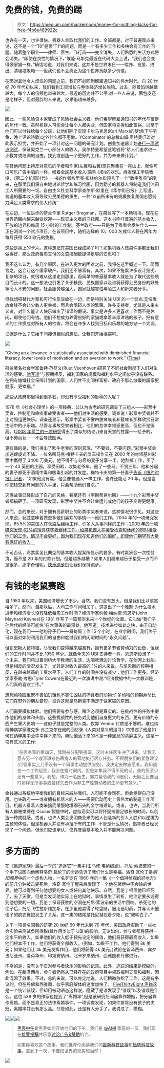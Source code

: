 # 免费的钱，免费的踢

> 原文：<https://medium.com/hackernoon/money-for-nothing-kicks-for-free-f4b6e489922c>

也许有一天，也许很快，机器人会取代我们的工作。全部都是。对于普遍观点来说，这不是一个“T0”是否“T1”的问题，而是一个有多少工作和多快会有工作的问题。随着整个职业——律师、医生、飞行员——完全消失，人们熟悉的生活方式将会消失。“即使在良性的情况下，”埃隆·马斯克最近在代码大会上说，“我们也会变得像家猫一样。”确切地说，对我们来说，这并不是世界末日——喂养、宠爱、进出、清理垃圾箱——但我们也不会真正为这个世界贡献多少价值。

在面对其他令人烦恼的问题之前，我们不必回到解雇通知书的伟大时代。自 20 世纪 70 年代初以来，我们看到工资增长与整体经济增长脱钩。过去，随着馅饼越做越大，每个人的份额也越来越大。最近的历史并不公平:对一些人来说，面包皮还是老样子，但对最胖的人来说，水果馅越来越多。

![](img/29ea6d69a2f05017538f16fed53cc830.png)

因此，一些风险资本家变成了风险社会主义者。他们希望解雇通知书的年代与富足的年代一致。虽然机器人可能会让每个人都失业，但国家将变得如此富裕，以至于他们可以付钱给每个公民，让他们除了实现卡尔马克思(Karl Marx)的梦想(下午钓鱼，晚上评论诗歌)之外什么都不用做。YCombinator 的总裁山姆·奥特曼(T2)对此表示担忧，并开始了一项针对这一问题的研究计划。创业加速器计划[进行一项试点测试](https://blog.ycombinator.com/moving-forward-on-basic-income)，保证奥克兰一小部分人的收入。奥尔特曼希望这笔钱将“给人们追求进一步教育或培训的自由，找到或创造一个更好的工作，并为未来做计划。”

在其他问题上持反对意见的学者和作家(左翼和右翼)现在聚集在一座山上，就像可口可乐广告中唱的一样，唱着全民基本收入(简称 UBI)的欢乐。麻省理工学院教授、《第二个机器时代》一书的作者埃里克·布林约尔松预言了一个“数字雅典”的到来，在那里我们将自由地讨论哲学和练习绘画，因为勤劳的机器人将制造我们油田工人所需要的一切。自由主义社会科学家查尔斯·默里在《华尔街日报》上写道，普遍的基本收入将导致公民美德的重生，一种“以前所未有的规模恢复美国志愿努力满足人类需求的伟大传统”

在左边，一位进步的荷兰作家 Rutger Bregman，在荷兰写了一本畅销书，现在在世界范围内越来越受欢迎——现实主义者的乌托邦。这本书呼吁普遍的基本收入、开放的边界和每周 15 小时的工作制。芬兰政府——只是为了看看会发生什么——正在测试一个试点项目，在该项目中，随机选择的 10，000 名成年人将在两年内每月获得 550 欧元的免税。

这些是桌上的卡片。这种想法在美国已经成熟了吗？如果机器人做每件事都比我们做得好，那么政府每周支付的文莫报酬能提供足够的安慰吗？

我不这么认为，有几个原因，在进入更大的困难之前，我将在这里概述一下。简而言之，这会让这个国家破产。我们还不够富有。其次，如果不拖累许多设计拙劣、复杂的项目，就很难从这里走到那里，而简单的普遍基本收入就是为了取代这些项目而设计的。这一想法也引发了关于移民、民族国家以及谁将获得公民身份的好处等令人不安的问题。社会服务越强大，国家就越害怕与陌生人和新来者分享。

但我想把替代方案和可行性反驳放在一边，而是特别关注 UBI 的一个弱点:无偿发放金钱不会让少数人更幸福，而且会阻碍人类的繁荣。许多支持者，尤其是未来主义者，对什么能让人快乐做出了错误的假设。事实是许多人更喜欢工作而不是休闲，即使他们有钱。他们不想成为养得很好的家猫或拿着丰厚津贴的孩子。把有意义的工作换成对所有人的检查，将会在许多人找到目标和乐趣的地方钻一个大洞。

证据是什么？它始于间接但相似的想法。让我们开始摇摆吧。

![](img/ba8e42d4c1ee67ec7d31b0cdbe49d568.png)

“Giving an allowance is statistically associated with diminished financial literacy, lower levels of motivation and an aversion to work.” ([Time](http://business.time.com/2012/02/15/why-giving-your-kids-an-allowance-might-not-be-teaching-them-anything/))

荷兰著名社会学家鲁特·范荷文(Ruut Veenhoven)研究了不同社会制度下人们对生活的感受。[他写道](http://www.tandfonline.com/doi/abs/10.1080/13876980008412637)“与预期相反，福利国家的规模和福利水平之间似乎没有联系。在拥有慷慨社会保障计划的国家，人们并不比同样富裕、政府不那么慷慨的国家更健康、更幸福。”

那些从政府那里得到很多钱，却没有享受福利的耻辱的人呢？

1978 年《社会心理学》的一项经典、公认为古老的研究调查了三组人——彩票中奖者、控制组和瘫痪事故受害者——他们对生活的感受。调查说！彩票中奖者并不比对照组更快乐。调查还显示，彩票中奖者不像四肢瘫痪者和截瘫者那样欣赏日常生活中的小乐趣。尽管与事故受害者相比，他们的总体幸福感更高，但也不是很高。([2008 年荷兰的一项研究](http://escholarship.org/uc/item/07k895v4#page-1)得出了类似的结论。)来自天堂的甘露——给予的，但不劳而获——不会导致圆满。

更有趣的是，我们得出了吹牛老爹的深刻真理，“不要钱，不要问题。”彩票中奖会加速螺旋式下降。一位名叫马克·梅特卡夫的叉车操作员在 2000 年的肯塔基州彩票中赢得了 3400 万美元。他不得不与分居的妻子分享一半。他辞掉工作，买了一个 43 英亩的庄园，享受闲暇，收集老爷车，圈了一些马。不到三年，他和分居的妻子都死于酒精中毒和吸毒引起的并发症。梅特卡夫的第一任妻子[告诉《纽约时报》记者](http://www.nytimes.com/2005/12/05/us/instant-millions-cant-halt-winners-grim-slide.html)，“如果他没有赢，他会像普通人一样工作，也许还能活 20 年。但是当你把钱交到有问题的人手里，只会帮助他们自杀。”

这类故事已经形成了自己的风格，甚至还有《李斯蒂克尔斯》——十九个彩票中奖者都搞砸了。一项研究发现，彩票中奖并不会让幸运儿或他们的孩子变得更健康。

然而，总的来说，对于拥有高薪职业的彩票中奖者来说，这种情况很少见。对这些人来说，获胜意味着做更多他们喜欢的事情——他们工作。2004 年的一项研究发现，85.5%的美国人在获胜后继续工作，许多人从事同样的工作；[2009 年的一项研究发现 62%的瑞典获奖者继续工作。如果机器人在接受检查和休闲的同时接受他们的工作，情况不会更好，因为我们现在知道他们的偏好，即使他们期望有大量有保证的收入。](http://digitalscholarship.unlv.edu/grrj/vol13/iss2/1/)

不可否认，彩票奖金比典型的基本收入提案所显示的要多。有时赢家会一次性付清，而不是 20 年的付款计划。但是越多越糟？如果人们越来越乐于接受一点而不是很多，那才奇怪呢。[快乐跑步机](https://en.wikipedia.org/wiki/Hedonic_treadmill)让我们保持跑步。

# 有钱的老鼠赛跑

自 1950 年以来，美国经济增长了不少。当然，我们没有放火，但是我们比以前富裕多了。然而。自那以后，人均工作时间增加了。这提出了一个难题:为什么技术进步和经济增长没有降低每周工作时间？经济学家约翰·梅纳德·凯恩斯(John Maynard Keynes)在 1931 年写了一篇预测未来一个世纪的文章。它叫做“我们子孙后代的经济可能性”在大萧条的最深处，他写道，技术进步如此之快，由于自动化，现在我们——他的孙子们——将每周工作 15 个小时，在业余时间，我们终于可以面对如何利用我们的自由和度过我们的闲暇时间的“永久问题”。

但凯恩斯大错特错。尽管我们变得越来越富有，拥有更多节省劳动力的设备，但我们的工作时间并不比 1950 年少。就像今天的 UBI 支持者一样，凯恩斯设想了一个未来，我们将过着剑桥大学教师的生活，边喝啤酒边讨论哲学，在剑河上划船。但是相反的情况发生了，尤其是对收入最高的 1%的人来说。与凯恩斯的预期相反，在越来越高的工资水平下，人们工作的时间并没有减少；他们工作更多。经济学家泰勒·考恩(Tyler Cowen)在最近的一次演讲中说:“经济数据中的一大教训是，人们真的喜欢工作。”

想想动物园里既不害怕饥饿也不害怕凶猛的捕食者的动物:许多动物的预期寿命比它们在野外的朋友要短。或许这就是马斯克不满足于做家猫的原因。

人们需要模拟体验。他们需要有参与感，赌注必须是真实的。在挑战性的任务中锻炼他们的身体和头脑，这些挑战性的任务对比他们自身更大的东西，更有价值的东西产生重大影响——这似乎就是完整的人类。仅靠 Venmo 付款是不够的。维也纳精神病学家维克多·弗兰克尔在他的回忆录《人类对意义的追寻》中描述了他是如何在纳粹集中营中幸存下来的。帮助他活下来的不是一种坚忍的清静主义。这是一项有意义的工作:

> “在医务室的第四天，我刚被分配到夜班，这时主任医生冲了进来，让我志愿去另一个收容斑疹伤寒病人的营地执行医疗任务。不顾朋友们的紧急建议(尽管事实上几乎没有一个同事主动提供服务)，我决定去做志愿者。我知道在一个工作组里，我会在短时间内。但是如果我不得不死的话，我的死至少还有一些意义。我想，作为一名医生，努力帮助我的同志们，无疑会比像当时那样无所事事或最终失去作为非生产性劳动者的生命更有意义。”

金钱通过系统地平衡我们的目标来威胁我们。人可能不会饿死，但会觉得自己没用。也许政府——或者拥有机器人的人——需要启动历史上最伟大的制造工作项目。机器人看着人类笨拙而缓慢地堆砌石头的金字塔建筑。或者，也许，当我们所有人都被束缚在 Oculus 裂缝中时，虚拟现实可以将怀疑搁置足够长的时间，以创造一种成就感。或者，也许人类会发明商业来为他人创造新的引人入胜和以逆境为主题的体验。但是机器人并没有承担所有的工作…不管是什么情况，倡导者已经发现了一个问题，但他们应该承认，仅靠普遍基本收入并不能解决问题。

# 多方面的

在《黑道家族》最后一季的“追逐它”一集中(由马修·韦纳编剧)，托尼·索波诺的一个手下试图向他解释洛奇·瓦伦丁的命运告诉了我们什么是幸福。洛奇·瓦伦丁是*阴阳魔界*中的一个虚构人物，一名歹徒在 1960 年的一集《一个值得参观的好地方》的前几分钟被击毙死后，洛奇·瓦伦丁醒来后发现了一个他在赌博中不会输的世界。他可以得到任何他想要的女人或任何其他快乐。自然，瓦伦丁相信他已经死了，去了天堂。但是当发现他实际上在地狱时，事情发生了转折。他注定要永远得到他想要的一切。瓦伦丁保证获胜的空洞在托尼·索波诺的生活中回响。杀死他的侄子后，托尼飞往拉斯维加斯，在那里他赢得了轮盘赌，服用迷幻药，并与认识他侄子的脱衣舞娘发生了关系。这一集的结尾是托尼凝视着夕阳，说“我明白了。”

关于一项臭名昭著的研究:20 世纪 60 年代末到 70 年代，美国政府资助了一些社会实验来测试负所得税(其作用类似于 UBI)的影响。无论如何，参与者都将获得一定水平的收入，如果他们的收入低于预先设定的阈值，他们将获得最高收入，如果他们根本不工作，他们将获得全部收入。(例如，如果不工作，他们得到 8k 美元；如果他们让 4k 美元发挥作用，他们将获得 4k 美元。)试验在新泽西州、宾夕法尼亚州、爱荷华州、印第安纳州、北卡罗来纳州、西雅图和丹佛进行。

不幸的是，没有关于它对参与者快乐的影响的记录。此外，追踪的结果是模糊的。例如，在新泽西州，参与者仍然从已经存在的政府项目中领取福利支票和福利，因此混淆了效果。不过，总的来说，可以肯定地说，人们稍微放松了工作。这是有争议的，但在丹佛和西雅图，似乎家庭解体的速度加快了。 [FiveThirtyEight 声称](http://fivethirtyeight.com/features/universal-basic-income/)这是一个统计错误，但却用被动语态这样说，隐藏了是谁发现了“错误”以及错误是什么。这位 538 岁的作家也提到了“离婚率”,但是该研究把同居算作婚姻，把分居算作离婚，而不是真正的法律离婚事件。一项调查发现，如果你排除没有孩子的夫妇，离婚率并没有那么高。尽管如此，还是有人分手了。我说过了，模糊。

[![](img/50ef4044ecd4e250b5d50f368b775d38.png)](http://bit.ly/HackernoonFB)[![](img/979d9a46439d5aebbdcdca574e21dc81.png)](https://goo.gl/k7XYbx)[![](img/2930ba6bd2c12218fdbbf7e02c8746ff.png)](https://goo.gl/4ofytp)

> [黑客中午](http://bit.ly/Hackernoon)是黑客如何开始他们的下午。我们是 [@AMI](http://bit.ly/atAMIatAMI) 家庭的一员。我们现在[接受投稿](http://bit.ly/hackernoonsubmission)并乐意[讨论广告&赞助](mailto:partners@amipublications.com)机会。
> 
> 如果你喜欢这个故事，我们推荐你阅读我们的[最新科技故事](http://bit.ly/hackernoonlatestt)和[趋势科技故事](https://hackernoon.com/trending)。直到下一次，不要把世界的现实想当然！

[![](img/be0ca55ba73a573dce11effb2ee80d56.png)](https://goo.gl/Ahtev1)